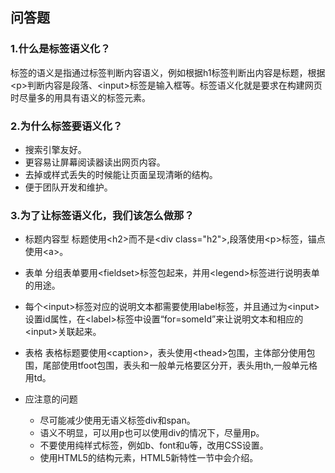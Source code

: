 ## 问答题
### 1.什么是标签语义化？  
标签的语义是指通过标签判断内容语义，例如根据h1标签判断出内容是标题，根据&lt;p>判断内容是段落、&lt;input>标签是输入框等。标签语义化就是要求在构建网页时尽量多的用具有语义的标签元素。  
### 2.为什么标签要语义化？  
* 搜索引擎友好。  
* 更容易让屏幕阅读器读出网页内容。  
* 去掉或样式丢失的时候能让页面呈现清晰的结构。  
* 便于团队开发和维护。 
### 3.为了让标签语义化，我们该怎么做那？  
* 标题内容型
标题使用&lt;h2>而不是&lt;div class="h2">,段落使用&lt;p>标签，锚点使用&lt;a>。

* 表单
分组表单要用&lt;fieldset>标签包起来，并用&lt;legend>标签进行说明表单的用途。

* 每个&lt;input>标签对应的说明文本都需要使用label标签，并且通过为&lt;input>设置id属性，在&lt;label>标签中设置“for=someId”来让说明文本和相应的&lt;input>关联起来。

* 表格
表格标题要使用&lt;caption>，表头使用&lt;thead>包围，主体部分使用包围，尾部使用tfoot包围，表头和一般单元格要区分开，表头用th,一般单元格用td。

* 应注意的问题
    * 尽可能减少使用无语义标签div和span。
    * 语义不明显，可以用p也可以使用div的情况下，尽量用p。
    * 不要使用纯样式标签，例如b、font和u等，改用CSS设置。
    * 使用HTML5的结构元素，HTML5新特性一节中会介绍。